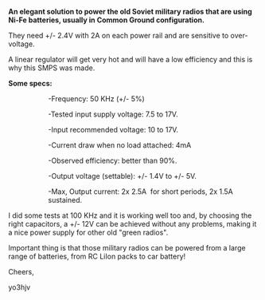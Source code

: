 <p><strong>An elegant solution to power the old Soviet military radios that are using Ni-Fe batteries, usually in Common Ground configuration.</strong></p>
<p>They need +/- 2.4V with 2A on each power rail and are sensitive to over-voltage.</p>
<p>A linear regulator will get very hot and will have a low efficiency and this is why this SMPS was made.</p>
<p><strong>Some specs:</strong></p>
<p style="margin-left: 80px; text-align: left;">-Frequency: 50 KHz (+/- 5%)</p>
<p style="margin-left: 80px; text-align: left;">-Tested input supply voltage: 7.5 to 17V.</p>
<p style="margin-left: 80px; text-align: left;">-Input recommended voltage: 10 to 17V.</p>
<p style="margin-left: 80px; text-align: left;">-Current draw when no load attached: 4mA</p>
<p style="margin-left: 80px; text-align: left;">-Observed efficiency: better than 90%.</p>
<p style="margin-left: 80px; text-align: left;">-Output voltage (settable): +/- 1.4V to +/- 5V.</p>
<p style="margin-left: 80px; text-align: left;">-Max, Output current: 2x 2.5A&nbsp; for short periods, 2x 1.5A sustained.</p>
<p style="text-align: left;">I did some tests at 100 KHz and it is working well too and, by choosing the right capacitors, a +/- 12V can be achieved without any problems, making it a nice power supply for other old "green radios".</p>
<p style="text-align: left;">Important thing is that those military radios can be powered from a large range of batteries, from RC LiIon packs to car battery!</p>
<p style="text-align: left;">Cheers,</p>
<p style="text-align: left;">yo3hjv</p>
